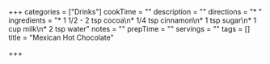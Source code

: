 +++
categories = ["Drinks"]
cookTime = ""
description = ""
directions = "* "
ingredients = "* 1 1/2 - 2 tsp cocoa\n* 1/4 tsp cinnamon\n* 1 tsp sugar\n* 1 cup milk\n* 2 tsp water"
notes = ""
prepTime = ""
servings = ""
tags = []
title = "Mexican Hot Chocolate"

+++
